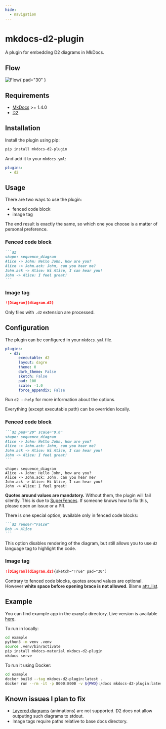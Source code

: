 ```yaml
---
hide:
  - navigation
---
```


# mkdocs-d2-plugin

A plugin for embedding D2 diagrams in MkDocs.

## Flow

![Flow](flow.d2){ pad="30" }

## Requirements

* [MkDocs](https://www.mkdocs.org/) >= 1.4.0
* [D2](https://d2lang.com)

## Installation

Install the plugin using pip:

```bash
pip install mkdocs-d2-plugin
```

And add it to your `mkdocs.yml`:

```yaml
plugins:
  - d2
```

## Usage

There are two ways to use the plugin:

* fenced code block
* image tag

The end result is exactly the same, so which one you choose is a matter of
personal preference.

### Fenced code block

````md
```d2
shape: sequence_diagram
Alice -> John: Hello John, how are you?
Alice -> John.ack: John, can you hear me?
John.ack -> Alice: Hi Alice, I can hear you!
John -> Alice: I feel great!
```
````

### Image tag

```md
![Diagram](diagram.d2)
```

Only files with `.d2` extension are processed.

## Configuration

The plugin can be configured in your `mkdocs.yml` file.

```yaml
plugins:
  - d2:
      executable: d2
      layout: dagre
      theme: 0
      dark_theme: False
      sketch: False
      pad: 100
      scale: -1.0
      force_appendix: False
```

Run `d2 --help` for more information about the options.

Everything (except executable path) can be overriden locally.

### Fenced code block

````md
```d2 pad="20" scale="0.8"
shape: sequence_diagram
Alice -> John: Hello John, how are you?
Alice -> John.ack: John, can you hear me?
John.ack -> Alice: Hi Alice, I can hear you!
John -> Alice: I feel great!
```
````

```d2 pad="20" scale="0.8"
shape: sequence_diagram
Alice -> John: Hello John, how are you?
Alice -> John.ack: John, can you hear me?
John.ack -> Alice: Hi Alice, I can hear you!
John -> Alice: I feel great!
```

**Quotes around values are mandatory.**
Without them, the plugin will fail silently. This is due to
[SuperFences](https://facelessuser.github.io/pymdown-extensions/extensions/superfences/).
If someone knows how to fix this, please open an issue or a PR.

There is one special option, available only in fenced code blocks:

````md
```d2 render="False"
Bob -> Alice
```
````

This option disables rendering of the diagram, but still allows you to use
`d2` language tag to highlight the code.

### Image tag

```md
![Diagram](diagram.d2){sketch="True" pad="30")
```

Contrary to fenced code blocks, quotes around values are optional. However
**white space before opening brace is not allowed**. Blame
[attr_list](https://python-markdown.github.io/extensions/attr_list/).

## Example

You can find example app in the `example` directory.
Live version is available [here](https://landmaj.github.io/mkdocs-d2-plugin/).

To run in locally:

```bash
cd example
python3 -m venv .venv
source .venv/bin/activate
pip install mkdocs-material mkdocs-d2-plugin
mkdocs serve
```

To run it using Docker:

```bash
cd example
docker build --tag mkdocs-d2-plugin:latest .
docker run --rm -it -p 8000:8000 -v ${PWD}:/docs mkdocs-d2-plugin:latest
```

## Known issues I plan to fix

* [Layered diagrams](https://d2lang.com/tour/composition/) (animations) are not supported.
  D2 does not allow outputing such diagrams to stdout.
* Image tags require paths relative to base docs directory.
